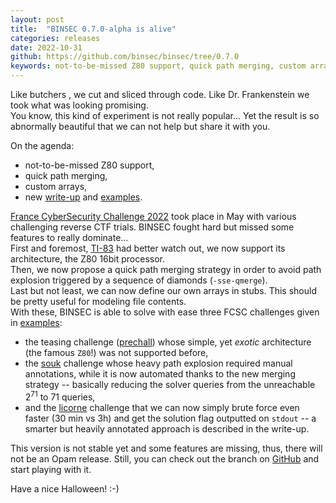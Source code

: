 ```yaml
---
layout: post
title:  "BINSEC 0.7.0-alpha is alive"
categories: releases
date: 2022-10-31
github: https://github.com/binsec/binsec/tree/0.7.0
keywords: not-to-be-missed Z80 support, quick path merging, custom arrays, new write-ups and examples
---
```


Like butchers , we cut and sliced through code. Like Dr. Frankenstein we took what was looking promising.  
You know, this kind of experiment is not really popular...
Yet the result is so abnormally beautiful that we can not help but share it with you.

On the agenda:
 
- not-to-be-missed Z80 support,
- quick path merging,
- custom arrays,
- new [write-up](https://github.com/binsec/binsec/blob/0.7.0/doc/sse/fcsc_licorne.md) and [examples](https://github.com/binsec/binsec/tree/0.7.0/examples/sse/fcsc).

[France CyberSecurity Challenge 2022](https://www.ssi.gouv.fr/agence/cybersecurite/france-cybersecurity-challenge-2022/) took place in May with various challenging reverse CTF trials. BINSEC fought hard but missed some features to really dominate...  
First and foremost, [TI-83](https://en.wikipedia.org/wiki/TI-83_series) had better watch out, we now support its architecture, the Z80 16bit processor.  
Then, we now propose a quick path merging strategy in order to avoid path explosion triggered by a sequence of diamonds (`-sse-qmerge`).  
Last but not least, we can now define our own arrays in stubs. This should be pretty useful for modeling file contents.  
With these, BINSEC is able to solve with ease three FCSC challenges given in [examples](https://github.com/binsec/binsec/tree/0.7.0/examples/sse/fcsc):
- the teasing challenge ([prechall](https://github.com/binsec/binsec/tree/0.7.0/examples/sse/fcsc/2022.prechall/README.md)) whose simple, yet *exotic* architecture (the famous `Z80`!) was not supported before,
- the [souk](https://github.com/binsec/binsec/tree/0.7.0/examples/sse/fcsc/2022.souk/README.md) challenge whose heavy path explosion required manual annotations, while it is now automated thanks to the new merging strategy -- basically reducing the solver queries from the unreachable 2<sup>71</sup> to 71 queries,
- and the [licorne](https://github.com/binsec/binsec/tree/0.7.0/examples/sse/fcsc/2022.licorne/README.md) challenge that we can now simply brute force even faster (30 min vs 3h) and get the solution flag outputted on `stdout` -- a smarter but heavily annotated approach is described in the write-up.

This version is not stable yet and some features are missing, thus, there will not be an Opam release. Still, you can check out the branch on [GitHub](https://github.com/binsec/binsec/tree/0.7.0) and start playing with it.
 
Have a nice Halloween! :-)

